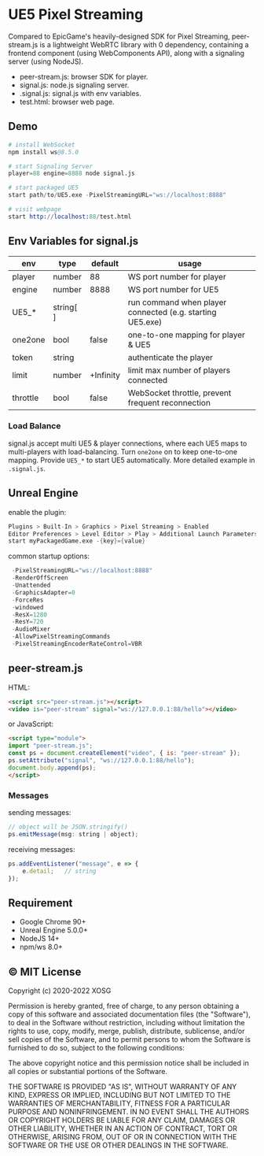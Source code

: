 # UE5 Pixel Streaming

Compared to EpicGame's heavily-designed SDK for Pixel Streaming, peer-stream.js is a lightweight WebRTC library with 0 dependency, containing a frontend component (using WebComponents API), along with a signaling server (using NodeJS).

- peer-stream.js: browser SDK for player.
- signal.js: node.js signaling server.
- .signal.js: signal.js with env variables.
- test.html: browser web page.

## Demo

```s
# install WebSocket
npm install ws@8.5.0

# start Signaling Server
player=88 engine=8888 node signal.js

# start packaged UE5
start path/to/UE5.exe -PixelStreamingURL="ws://localhost:8888"

# visit webpage
start http://localhost:88/test.html
```

## Env Variables for signal.js

| env      | type      | default   | usage                                                     |
| -------- | --------- | --------- | --------------------------------------------------------- |
| player   | number    | 88        | WS port number for player                                 |
| engine   | number    | 8888      | WS port number for UE5                                    |
| UE5_*    | string[ ] |           | run command when player connected (e.g. starting UE5.exe) |
| one2one  | bool      | false     | one-to-one mapping for player & UE5                       |
| token    | string    |           | authenticate the player                                   |
| limit    | number    | +Infinity | limit max number of players connected                     |
| throttle | bool      | false     | WebSocket throttle, prevent frequent reconnection         |

### Load Balance

signal.js accept multi UE5 & player connections, where each UE5 maps to multi-players with load-balancing. Turn `one2one` on to keep one-to-one mapping. Provide `UE5_*` to start UE5 automatically. More detailed example in `.signal.js`.

## Unreal Engine

enable the plugin:

```s
Plugins > Built-In > Graphics > Pixel Streaming > Enabled
Editor Preferences > Level Editor > Play > Additional Launch Parameters
start myPackagedGame.exe -{key}={value}
```

common startup options:

```s
 -PixelStreamingURL="ws://localhost:8888"
 -RenderOffScreen
 -Unattended
 -GraphicsAdapter=0
 -ForceRes
 -windowed
 -ResX=1280
 -ResY=720
 -AudioMixer
 -AllowPixelStreamingCommands
 -PixelStreamingEncoderRateControl=VBR
```

## peer-stream.js

HTML:

```html
<script src="peer-stream.js"></script>
<video is="peer-stream" signal="ws://127.0.0.1:88/hello"></video>
```

or JavaScript:

```html
<script type="module">
import "peer-stream.js";
const ps = document.createElement("video", { is: "peer-stream" });
ps.setAttribute("signal", "ws://127.0.0.1:88/hello");
document.body.append(ps);
</script>
```

### Messages

sending messages:

```js
// object will be JSON.stringify()
ps.emitMessage(msg: string | object);
```

receiving messages:

```js
ps.addEventListener("message", e => {
    e.detail;   // string
});
```

## Requirement

- Google Chrome 90+
- Unreal Engine 5.0.0+
- NodeJS 14+
- npm/ws 8.0+

## © MIT License

Copyright (c) 2020-2022 XOSG

Permission is hereby granted, free of charge, to any person obtaining a copy of this software and associated documentation files (the "Software"), to deal in the Software without restriction, including without limitation the rights to use, copy, modify, merge, publish, distribute, sublicense, and/or sell copies of the Software, and to permit persons to whom the Software is furnished to do so, subject to the following conditions:

The above copyright notice and this permission notice shall be included in all copies or substantial portions of the Software.

THE SOFTWARE IS PROVIDED "AS IS", WITHOUT WARRANTY OF ANY KIND, EXPRESS OR IMPLIED, INCLUDING BUT NOT LIMITED TO THE WARRANTIES OF MERCHANTABILITY, FITNESS FOR A PARTICULAR PURPOSE AND NONINFRINGEMENT. IN NO EVENT SHALL THE AUTHORS OR COPYRIGHT HOLDERS BE LIABLE FOR ANY CLAIM, DAMAGES OR OTHER LIABILITY, WHETHER IN AN ACTION OF CONTRACT, TORT OR OTHERWISE, ARISING FROM, OUT OF OR IN CONNECTION WITH THE SOFTWARE OR THE USE OR OTHER DEALINGS IN THE SOFTWARE.
